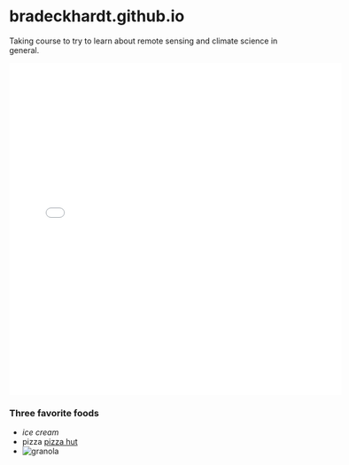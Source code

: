 # bradeckhardt.github.io
Taking course to try to learn about remote sensing and climate science in general.


<embed type="text/html" src="img/ucb.html" width="600" height="600">


### Three favorite foods
* *ice cream*
* pizza <a href="Pizza Hut | Delivery & Carryout - No One OutPizzas The Hut!" target="_blank">pizza hut</a>
* ![granola](https://th.bing.com/th/id/R.e5fd78c21a14645e91eaa5d951e2c846?rik=vrGUCxrmgrq8Sw&pid=ImgRaw&r=0)
